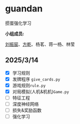 # guandan
 掼蛋强化学习

 **小组成员:**

[刘振宸](https://github.com/Liu-Z-C)、[方乾](https://github.com/746505972)、杨茗、蒋一杨、林莹
 
## 2025/3/14
- [x] 学习规则
- [x] 发牌程序 `give_cards.py`
- [x] 游戏规则`rule.py`
- [x] 对局模拟(人机&机机)`Game.py`
- [ ] 特征工程
- [ ] 深度神经网络
- [ ] 损失&奖励函数
- [ ] 强化学习
